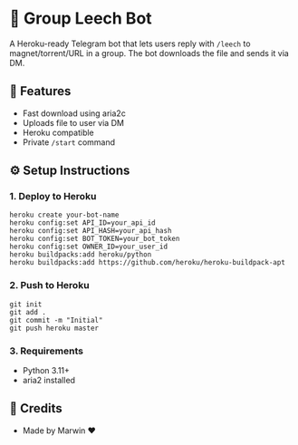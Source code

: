 # 🚀 Group Leech Bot

A Heroku-ready Telegram bot that lets users reply with `/leech` to magnet/torrent/URL in a group. The bot downloads the file and sends it via DM.

## 📌 Features
- Fast download using aria2c
- Uploads file to user via DM
- Heroku compatible
- Private `/start` command

## ⚙️ Setup Instructions

### 1. Deploy to Heroku
```
heroku create your-bot-name
heroku config:set API_ID=your_api_id
heroku config:set API_HASH=your_api_hash
heroku config:set BOT_TOKEN=your_bot_token
heroku config:set OWNER_ID=your_user_id
heroku buildpacks:add heroku/python
heroku buildpacks:add https://github.com/heroku/heroku-buildpack-apt
```

### 2. Push to Heroku
```
git init
git add .
git commit -m "Initial"
git push heroku master
```

### 3. Requirements
- Python 3.11+
- aria2 installed

## 📎 Credits
- Made by Marwin ❤️
